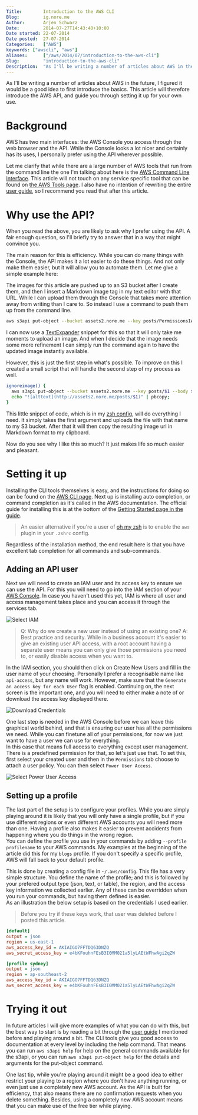 ```yaml
---
Title:        Introduction to the AWS CLI  
Blog:         ig.nore.me  
Author:       Arjen Schwarz  
Date:         2014-07-27T14:43:40+10:00  
Date started: 22-07-2014  
Date posted:  27-07-2014
Categories:   ["AWS"]
keywords: ["awscli", "aws"]
aliases:      ["/aws/2014/07/introduction-to-the-aws-cli"]
Slug:         "introduction-to-the-aws-cli"
Description:  "As I'll be writing a number of articles about AWS in the future, I figured it would be a good idea to first introduce the basics. This article will therefore introduce the AWS API, and guide you through setting it up for your own use."
---
```


As I'll be writing a number of articles about AWS in the future, I figured it would be a good idea to first introduce the basics. This article will therefore introduce the AWS API, and guide you through setting it up for your own use.

# Background

AWS has two main interfaces: the AWS Console you access through the web browser and the API. While the Console looks a lot nicer and certainly has its uses, I personally prefer using the API wherever possible.

Let me clarify that while there are a large number of AWS tools that run from the command line the one I'm talking about here is the [AWS Command Line Interface][1]. This article will not touch on any service specific tool that can be found on [the AWS Tools page][2]. I also have no intention of rewriting the entire [user guide][3], so I recommend you read that after this article.   

# Why use the API?

When you read the above, you are likely to ask why I prefer using the API. A fair enough question, so I'll briefly try to answer that in a way that might convince you.

The main reason for this is efficiency. While you can do many things with the Console, the API makes it a lot easier to do these things. And not only make them easier, but it will allow you to automate them. Let me give a simple example here:

The images for this article are pushed up to an S3 bucket after I create them, and then I insert a Markdown image tag in my text editor with that URL. While I can upload them through the Console that takes more attention away from writing than I care to. So instead I use a command to push them up from the command line.

```bash
aws s3api put-object --bucket assets2.nore.me --key posts/PermissionsIAM.png --body PermissionsIAM.png --profile blogs
```

I can now use a [TextExpander][4] snippet for this so that it will only take me moments to upload an image. And when I decide that the image needs some more refinement I can simply run the command again to have the updated image instantly available.

However, this is just the first step in what's possible. To improve on this I created a small script that will handle the second step of my process as well.

```bash
ignoreimage() {
  aws s3api put-object --bucket assets2.nore.me --key posts/$1 --body $1 --profile blogs;
  echo "![alttext](http://assets2.nore.me/posts/$1)" | pbcopy;
}
```

This little snippet of code, which is in my [zsh config][6], will do everything I need. It simply takes the first argument and uploads the file with that name to my S3 bucket. After that it will then copy the resulting image url in Markdown format to my clipboard.

Now do you see why I like this so much? It just makes life so much easier and pleasant.

# Setting it up

Installing the CLI tools themselves is easy, and the instructions for doing so can be found on the [AWS CLI page][7]. Next up is installing auto completion, or command completion as it's called in the AWS documentation. The official guide for installing this is at the bottom of the [Getting Started page in the guide][8].
> An easier alternative if you're a user of [oh my zsh][9] is to enable the `aws` plugin in your `.zshrc` config.

Regardless of the installation method, the end result here is that you have excellent tab completion for all commands and sub-commands.

## Adding an API user

Next we will need to create an IAM user and its access key to ensure we can use the API. For this you will need to go into the IAM section of your [AWS Console][10]. In case you haven't used this yet, IAM is where all user and access management takes place and you can access it through the services tab.

![Select IAM][11]

> Q: Why do we create a new user instead of using an existing one?
> A: Best practice and security. While in a business account it's easier to give an existing user API access, with a root account having a separate user means you can only give those permissions you need to, or easily disable access when you want to.

In the IAM section, you should then click on Create New Users and fill in the user name of your choosing. Personally I prefer a recognisable name like `api-access`, but any name will work. However, make sure that the `Generate an access key for each User` flag is enabled. Continuing on, the next screen is the important one, and you will need to either make a note of or download the access key displayed there.

![Download Credentials][12]

One last step is needed in the AWS Console before we can leave this graphical world behind, and that is ensuring our user has all the permissions we need. While you can finetune all of your permissions, for now we just want to have a user we can use for everything.   
In this case that means full access to everything except user management. There is a predefined permission for that, so let's just use that. To set this, first select your created user and then in the `Permissions` tab choose to attach a user policy. You can then select `Power User Access`.

![Select Power User Access][13]

## Setting up a profile

The last part of the setup is to configure your profiles. While you are simply playing around it is likely that you will only have a single profile, but if you use different regions or even different AWS accounts you will need more than one. Having a profile also makes it easier to prevent accidents from happening where you do things in the wrong region.   
You can define the profile you use in your commands by adding `--profile profilename` to your AWS commands. My examples at the beginning of the article did this for my `blogs` profile. If you don't specify a specific profile, AWS will fall back to your default profile.

This is done by creating a config file in `~/.aws/config`. This file has a very simple structure. You define the name of the profile; and this is followed by your prefered output type (json, text, or table), the region, and the access key information we collected earlier. Any of these can be overridden when you run your commands, but having them defined is easier.   
As an illustration the below setup is based on the credentials I used earlier.
> Before you try if these keys work, that user was deleted before I posted this article.

```ini
[default]
output = json
region = us-east-1
aws_access_key_id = AKIAIGO7FFTDQ63DNZQ
aws_secret_access_key = e4bKFouhnFEsB3I0MM021a5lyLAEtWFhwAgi2qZW

[profile sydney]
output = json
region = ap-southeast-2
aws_access_key_id = AKIAIGO7FFTDQ63DNZQ
aws_secret_access_key = e4bKFouhnFEsB3I0MM021a5lyLAEtWFhwAgi2qZW
```

# Trying it out

In future articles I will give more examples of what you can do with this, but the best way to start is by reading a bit through the [user guide][8] I mentioned before and playing around a bit.
The CLI tools give you good access to documentation at every level by including the help command. That means you can run `aws s3api help` for help on the general commands available for the s3api, or you can run `aws s3api put-object help` for the details and arguments for the put-object command.

One last tip, while you're playing around it might be a good idea to either restrict your playing to a region where you don't have anything running, or even just use a completely new AWS account. As the API is built for efficiency, that also means there are no confirmation requests when you delete something. Besides, using a completely new AWS account means that you can make use of the free tier while playing.


[1]: http://aws.amazon.com/cli/
[2]: http://aws.amazon.com/tools/
[3]: http://docs.aws.amazon.com/cli/latest/userguide/cli-chap-welcome.html
[4]: http://smilesoftware.com/TextExpander/index.html
[6]: https://github.com/ArjenSchwarz/oh-my-zsh/blob/master/plugins/blogs/blogs.plugin.zsh
[7]: http://aws.amazon.com/cli/
[8]: http://docs.aws.amazon.com/cli/latest/userguide/cli-chap-getting-started.html
[9]: https://github.com/robbyrussell/oh-my-zsh
[10]: https://console.aws.amazon.com
[11]: /img/posts/SelectIAM.png
[12]: /img/posts/DownloadIAM.png
[13]: /img/posts/PermissionsIAM.png

